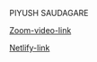PIYUSH SAUDAGARE


[Zoom-video-link](https://drive.google.com/open?id=1nLAm46dOVkh2hzHKE6X2czbxxHySiyK0)




[Netlify-link](https://meeting-room-booking.netlify.com)
